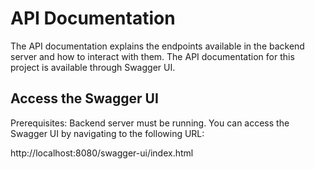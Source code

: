 # API Documentation

The API documentation explains the endpoints available in the backend server and how to interact with them.
The API documentation for this project is available through Swagger UI.

## Access the Swagger UI
Prerequisites: Backend server must be running.
You can access the Swagger UI by navigating to the following URL:

http://localhost:8080/swagger-ui/index.html


